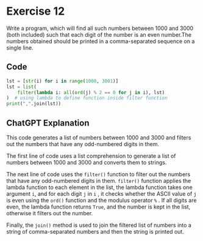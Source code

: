 # Exercise 12

Write a program, which will find all such numbers between 1000 and 3000 (both included) such that each digit of the number is an even number.The numbers obtained should be printed in a comma-separated sequence on a single line.

## Code

```python
lst = [str(i) for i in range(1000, 3001)]
lst = list(
    filter(lambda i: all(ord(j) % 2 == 0 for j in i), lst)
)  # using lambda to define function inside filter function
print(",".join(lst))
```

## ChatGPT Explanation

This code generates a list of numbers between 1000 and 3000 and filters out the numbers that have any odd-numbered digits in them.

The first line of code uses a list comprehension to generate a list of numbers between 1000 and 3000 and converts them to strings.

The next line of code uses the `filter()` function to filter out the numbers that have any odd-numbered digits in them. `filter()` function applies the lambda function to each element in the list, the lambda function takes one argument `i`, and for each digit `j` in `i` , it checks whether the ASCII value of `j` is even using the `ord()` function and the modulus operator `%` . If all digits are even, the lambda function returns `True`, and the number is kept in the list, otherwise it filters out the number.

Finally, the `join()` method is used to join the filtered list of numbers into a string of comma-separated numbers and then the string is printed out.